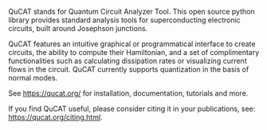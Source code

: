 QuCAT stands for Quantum Circuit Analyzer Tool. This open source python library provides standard analysis tools for superconducting electronic circuits, built around Josephson junctions.

QuCAT features an intuitive graphical or programmatical interface to create circuits, the ability to compute their Hamiltonian, and a set of complimentary functionalities such as calculating dissipation rates or visualizing current flows in the circuit. QuCAT currently supports quantization in the basis of normal modes.

See https://qucat.org/ for installation, documentation, tutorials and more.

If you find QuCAT useful, please consider citing it in your publications, see: https://qucat.org/citing.html.
